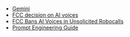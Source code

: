 - [Gemini](https://gemini.google.com/app)
- [FCC decision on AI voices](https://www.fcc.gov/document/fcc-makes-ai-generated-voices-robocalls-illegal)
- [FCC Bans AI Voices in Unsolicited Robocalls](https://www.wsj.com/tech/ai/fcc-bans-ai-artificial-intelligence-voices-in-robocalls-texts-3ea20d9f)
- [Prompt Engineering Guide](https://www.promptingguide.ai/)
